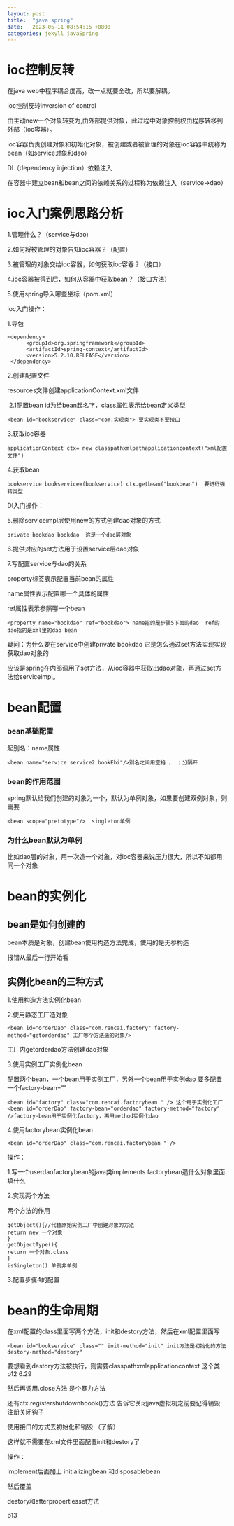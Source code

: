 ```yaml
---
layout: post
title:  "java spring"
date:   2023-05-11 08:54:15 +0800
categories: jekyll javaSpring
---
```




# ioc控制反转

在java web中程序耦合度高，改一点就要全改，所以要解耦。

ioc控制反转inversion of control 

由主动new一个对象转变为,由外部提供对象，此过程中对象控制权由程序转移到外部（ioc容器）。 

ioc容器负责创建对象和初始化对象，被创建或者被管理的对象在ioc容器中统称为bean（如service对象和dao）

DI（dependency injection）依赖注入

在容器中建立bean和bean之间的依赖关系的过程称为依赖注入（service->dao）

# ioc入门案例思路分析

1.管理什么？（service与dao)

2.如何将被管理的对象告知ioc容器？（配置）

3.被管理的对象交给ioc容器，如何获取ioc容器？（接口）

4.ioc容器被得到后，如何从容器中获取bean？（接口方法）

5.使用spring导入哪些坐标（pom.xml）



ioc入门操作：

1.导包

```
<dependency>
      <groupId>org.springframework</groupId>
      <artifactId>spring-context</artifactId>
      <version>5.2.10.RELEASE</version>
 </dependency>
```

2.创建配置文件

resources文件创建applicationContext.xml文件

​    2.1配置bean    id为给bean起名字，class属性表示给bean定义类型

```
<bean id="bookservice" class="com.实现类"> 要实现类不要接口
```

3.获取ioc容器  

```
applicationContext ctx= new classpathxmlpathapplicationcontext("xml配置文件")
```

4.获取bean

```
bookservice bookservice=(bookservice) ctx.getbean("bookbean")  要进行强转类型
```



DI入门操作：

5.删除serviceimpl层使用new的方式创建dao对象的方式

```
private bookdao bookdao  这是一个dao层对象
```

6.提供对应的set方法用于设置service层dao对象

7.写配置service与dao的关系

property标签表示配置当前bean的属性

name属性表示配置哪一个具体的属性

ref属性表示参照哪一个bean

```
<property name="bookdao" ref="bookdao"> name指的是步骤5下面的dao  ref的dao指的是xml里的dao bean
```



疑问：为什么要在service中创建private bookdao 它是怎么通过set方法实现实现获取dao对象的

应该是spring在内部调用了set方法，从ioc容器中获取出dao对象，再通过set方法给serviceimpl。

# bean配置

### bean基础配置   

起别名：name属性 

```
<bean name="service service2 bookEbi"/>别名之间用空格 ， ；分隔开 
```

### bean的作用范围

spring默认给我们创建的对象为一个，默认为单例对象，如果要创建双例对象，则需要

```
<bean scope="pretotype"/>  singleton单例
```

### 为什么bean默认为单例

比如dao层的对象，用一次造一个对象，对ioc容器来说压力很大，所以不如都用同一个对象



# bean的实例化

## bean是如何创建的

bean本质是对象，创建bean使用构造方法完成，使用的是无参构造

报错从最后一行开始看

## 实例化bean的三种方式

1.使用构造方法实例化bean

2.使用静态工厂造对象  

```
<bean id="orderDao" class="com.rencai.factory" factory-method="getorderdao" 工厂哪个方法造的对象/>
```

工厂内getorderdao方法创建dao对象

3.使用实例工厂实例化bean

配置两个bean，一个bean用于实例工厂，另外一个bean用于实例dao 要多配置一个factory-bean=""

```
<bean id="factory" class="com.rencai.factorybean " /> 这个用于实例化工厂
<bean id="orderDao" factory-bean="orderdao" factory-method="factory" />factory-bean用于实例化factory，再用method实例化dao
```

4.使用factorybean实例化bean

```
<bean id="orderDao" class="com.rencai.factorybean " />
```

操作：

1.写一个userdaofactorybean的java类implements factorybean<userdao>造什么对象里面填什么

2.实现两个方法

两个方法的作用

```
getObject(){//代替原始实例工厂中创建对象的方法
return new 一个对象
}
getObjectType(){
return 一个对象.class
}
isSingleton() 单例非单例
```

3.配置步骤4的配置

# bean的生命周期

在xml配置的class里面写两个方法，init和destory方法，然后在xml配置里面写

```
<bean id="bookservice" class="" init-method="init" init方法是初始化的方法 destory-method="destory"
```

要想看到destory方法被执行，则需要classpathxmlapplicationcontext  这个类    p12  6.29

然后再调用.close方法  是个暴力方法

还有ctx.registershutdownhoook()方法 告诉它关闭java虚拟机之前要记得销毁 注册关闭钩子



使用接口的方式去初始化和销毁  （了解）

这样就不需要在xml文件里面配置init和destory了

操作：

implement后面加上 initializingbean 和disposablebean

然后覆盖

destory和afterpropertiesset方法



p13















 



